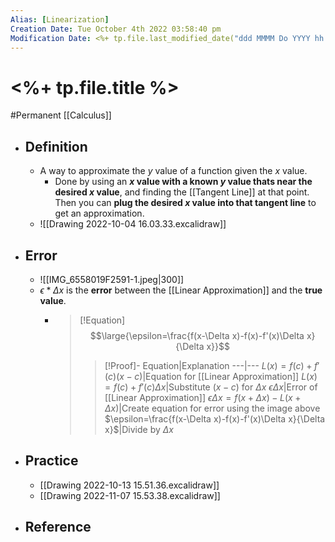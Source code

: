 ```yaml
---
Alias: [Linearization]
Creation Date: Tue October 4th 2022 03:58:40 pm 
Modification Date: <%+ tp.file.last_modified_date("ddd MMMM Do YYYY hh:mm:ss a") %>
---
```

# <%+ tp.file.title %>
#Permanent [[Calculus]]

- ## Definition
	- A way to approximate the $y$ value of a function given the $x$ value.
		- Done by using an **$x$ value with a known $y$ value thats near the desired $x$ value**, and finding the [[Tangent Line]] at that point. Then you can **plug the desired $x$ value into that tangent line** to get an approximation.
	- ![[Drawing 2022-10-04 16.03.33.excalidraw]]
- ## Error
	- ![[IMG_6558019F2591-1.jpeg|300]]
	- $\epsilon*\Delta x$ is the **error** between the [[Linear Approximation]] and the **true value**.
		- > [!Equation]
		  > $$\large{\epsilon=\frac{f(x-\Delta x)-f(x)-f'(x)\Delta x}{\Delta x}}$$
		  > 
		  > > [!Proof]-
		  > > Equation|Explanation
		  > > ---|---
		  > > $L(x)=f(c)+f'(c)(x-c)$|Equation for [[Linear Approximation]]
		  > > $L(x)=f(c)+f'(c)\Delta x$|Substitute $(x-c)$ for $\Delta x$
		  > > $\epsilon\Delta x$|Error of [[Linear Approximation]]
		  > > $\epsilon\Delta x=f(x+\Delta x)-L(x+\Delta x)$|Create equation for error using the image above
		  > > $\epsilon=\frac{f(x-\Delta x)-f(x)-f'(x)\Delta x}{\Delta x}$|Divide by $\Delta x$
- ## Practice
	- [[Drawing 2022-10-13 15.51.36.excalidraw]]
	- [[Drawing 2022-11-07 15.53.38.excalidraw]]
- ## Reference